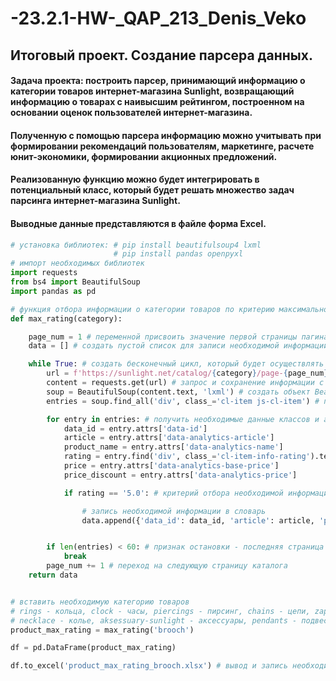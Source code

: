 # -23.2.1-HW-_QAP_213_Denis_Veko
## Итоговый проект. Создание парсера данных.
#### Задача проекта: построить парсер, принимающий информацию о категории товаров интернет-магазина Sunlight, возвращающий информацию о товарах с наивысшим рейтингом, построенном на основании оценок пользователей интернет-магазина. 
#### Полученную с помощью парсера информацию можно учитывать при формировании рекомендаций пользователям, маркетинге, расчете юнит-экономики, формировании акционных предложений.
#### Реализованную функцию можно будет интегрировать в потенциальный класс, который будет решать множество задач парсинга интернет-магазина Sunlight.
#### Выводные данные представляются в файле форма Excel.

``` python
# установка библиотек: # pip install beautifulsoup4 lxml
                       # pip install pandas openpyxl
# импорт необходимых библиотек
import requests
from bs4 import BeautifulSoup
import pandas as pd

# функция отбора информации о категории товаров по критерию максимального рейтинга на основании оценок пользователей интернет-магазина
def max_rating(category):

    page_num = 1 # переменной присвоить значение первой страницы пагинатора
    data = [] # создать пустой список для записи необходимой информации

    while True: # создать бесконечный цикл, который будет осуществлять поиск необходимой инфорамации по всем страницам каталога
        url = f'https://sunlight.net/catalog/{category}/page-{page_num}/' # URL интернет-магазина Sunlight, переменные {category}, {page_num} указать в URL
        content = requests.get(url) # запрос и сохранение информации с сайта по ссылке, заданной переменной url, в переменной content
        soup = BeautifulSoup(content.text, 'lxml') # создать объект BeautifulSoup, которому будет передаваться ответ на запрос и указать, что для парсинга необходимо использовать lxml
        entries = soup.find_all('div', class_='cl-item js-cl-item') # получить все элементы  <div> с классом cl-item js-cl-item, содержащем информацию о каждом товаре каталога на странице

        for entry in entries: # получить необходимые данные классов и атрибуты из каждого элемента entries посредством цикла for
            data_id = entry.attrs['data-id']
            article = entry.attrs['data-analytics-article']
            product_name = entry.attrs['data-analytics-name']
            rating = entry.find('div', class_='cl-item-info-rating').text.strip()
            price = entry.attrs['data-analytics-base-price']
            price_discount = entry.attrs['data-analytics-price']

            if rating == '5.0': # критерий отбора необходимой информации

                # запись необходимой информации в словарь
                data.append({'data_id': data_id, 'article': article, 'product_name': product_name,'rating': rating, 'price': price, 'price_discount': price_discount})


        if len(entries) < 60: # признак остановки - последняя страница содержит менее 60 элементов
            break
        page_num += 1 # переход на следующую страницу каталога 
    return data 


# вставить необходимую категорию товаров
# rings - кольца, clock - часы, piercings - пирсинг, chains - цепи, zaponki - запонки, bracelets - браслеты, necklace
# necklace - колье, aksessuary-sunlight - аксессуары, pendants - подвески, brooch - броши
product_max_rating = max_rating('brooch')

df = pd.DataFrame(product_max_rating)

df.to_excel('product_max_rating_brooch.xlsx') # вывод и запись необходимой информации в файл Excel```

